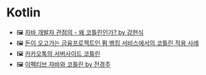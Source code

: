 # Kotlin
- 🖼 [자바 개발자 관점의 - 왜 코틀린인가? by 강현식](https://youtu.be/HhifPEExguA)
- 🖼 [돈이 오고가는 금융프로젝트인 펌 뱅킹 서비스에서의 코틀린 적용 사례](https://mk-v1.kakaocdn.net/dn/if-kakao/conf2019/conf_video_2019/1_103_04_m1.mp4)
- 🖼 [카카오톡의 서버사이드 코틀린](https://tv.kakao.com/channel/3150758/cliplink/391419295)
- 🖼 [이펙티브 자바와 코틀린 by 전경주](https://youtu.be/QIRJKIDLZgU)
